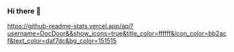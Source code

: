 ### Hi there 👋

https://github-readme-stats.vercel.app/api?username=DocDoor&&show_icons=true&title_color=ffffff&icon_color=bb2acf&text_color=daf7dc&bg_color=151515

<!--
**DocDoor/DocDoor** is a ✨ _special_ ✨ repository because its `README.md` (this file) appears on your GitHub profile.

Here are some ideas to get you started:

- 🔭 I’m currently working on ...
- 🌱 I’m currently learning ...
- 👯 I’m looking to collaborate on ...
- 🤔 I’m looking for help with ...
- 💬 Ask me about ...
- 📫 How to reach me: ...
- 😄 Pronouns: ...
- ⚡ Fun fact: ...
-->
